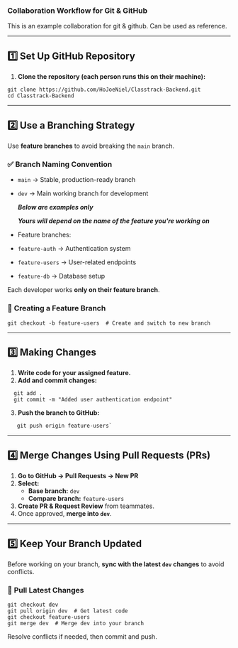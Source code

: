 ### **Collaboration Workflow for Git & GitHub**

This is an example collaboration for git & github. Can be used as reference.

---

## **1️⃣ Set Up GitHub Repository**

1.  **Clone the repository (each person runs this on their machine):**

```
git clone https://github.com/HoJoeNiel/Classtrack-Backend.git
cd Classtrack-Backend
```

---

## **2️⃣ Use a Branching Strategy**

Use **feature branches** to avoid breaking the `main` branch.

### ✅ **Branch Naming Convention**

- `main` → Stable, production-ready branch
- `dev` → Main working branch for development

  **_Below are examples only_**

  **_Yours will depend on the name of the feature you're working on_**

- Feature branches:
- `feature-auth` → Authentication system
- `feature-users` → User-related endpoints
- `feature-db` → Database setup

Each developer works **only on their feature branch**.

### 🔀 **Creating a Feature Branch**

`git checkout -b feature-users  # Create and switch to new branch`

---

## **3️⃣ Making Changes**

1.  **Write code for your assigned feature.**
2.  **Add and commit changes:**

```
  git add .
  git commit -m "Added user authentication endpoint"
```

3.  **Push the branch to GitHub:**

```
   git push origin feature-users`
```

---

## **4️⃣ Merge Changes Using Pull Requests (PRs)**

1.  **Go to GitHub → Pull Requests → New PR**
2.  **Select:**
    - **Base branch:** `dev`
    - **Compare branch:** `feature-users`
3.  **Create PR & Request Review** from teammates.
4.  Once approved, **merge into `dev`**.

---

## **5️⃣ Keep Your Branch Updated**

Before working on your branch, **sync with the latest `dev` changes** to avoid conflicts.

### 🔄 **Pull Latest Changes**

```
git checkout dev
git pull origin dev  # Get latest code
git checkout feature-users
git merge dev  # Merge dev into your branch
```

Resolve conflicts if needed, then commit and push.
